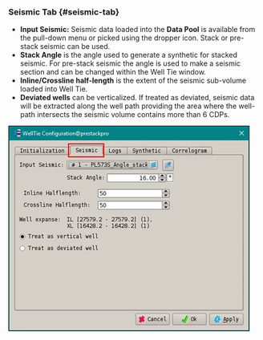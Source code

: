 ### Seismic Tab {#seismic-tab}

* **Input Seismic:** Seismic data loaded into the **Data Pool** is available from the pull-down menu or picked using the dropper icon. Stack or pre-stack seismic can be used.
* **Stack Angle** is the angle used to generate a synthetic for stacked seismic. For pre-stack seismic the angle is used to make a seismic section and can be changed within the Well Tie window.
* **Inline/Crossline half-length** is the extent of the seismic sub-volume loaded into Well Tie. 
* **Deviated wells** can be verticalized. If treated as deviated, seismic data will be extracted along the well path providing the area where the well-path intersects the seismic volume contains more than 6 CDPs.

![](/assets/200_Interpretation.png)



